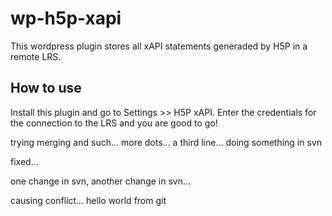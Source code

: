wp-h5p-xapi
===========

This wordpress plugin stores all xAPI statements generaded by H5P in a remote LRS.

How to use
----------

Install this plugin and go to Settings >> H5P xAPI. Enter the credentials for the connection to the LRS and you are good to go!


trying merging and such...
more dots...
a third line...
doing something in svn

fixed...

one change in svn, another change in svn...

causing conflict...
hello world from git
